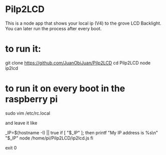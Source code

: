 # PiIp2LCD
This is a node app that shows your local ip (V4) to the grove LCD Backlight. You can later run the process after every boot.

# to run it:
git clone https://github.com/JuanObiJuan/PiIp2LCD
cd PiIp2LCD
node ip2lcd

# to run it on every boot in the raspberry pi
sudo vim /etc/rc.local

and leave it like

_IP=$(hostname -I) || true
if [ "$_IP" ]; then
  printf "My IP address is %s\n" "$_IP"
  node /home/pi/PiIp2LCD/ip2lcd.js
fi

exit 0                                                                                                                                    


